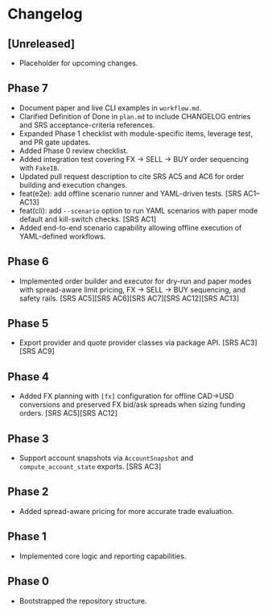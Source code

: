 # Changelog

## [Unreleased]
- Placeholder for upcoming changes.

## Phase 7
- Document paper and live CLI examples in `workflow.md`.
- Clarified Definition of Done in `plan.md` to include CHANGELOG entries and SRS acceptance-criteria references.
- Expanded Phase 1 checklist with module-specific items, leverage test, and PR gate updates.
- Added Phase 0 review checklist.
- Added integration test covering FX → SELL → BUY order sequencing with `FakeIB`.
- Updated pull request description to cite SRS AC5 and AC6 for order building and execution changes.
- feat(e2e): add offline scenario runner and YAML-driven tests. [SRS AC1–AC13]
- feat(cli): add `--scenario` option to run YAML scenarios with paper mode default and kill-switch checks. [SRS AC1]
- Added end-to-end scenario capability allowing offline execution of YAML-defined workflows.


## Phase 6
- Implemented order builder and executor for dry-run and paper modes with spread-aware limit pricing, FX → SELL → BUY sequencing, and safety rails. [SRS AC5][SRS AC6][SRS AC7][SRS AC12][SRS AC13]

## Phase 5
- Export provider and quote provider classes via package API. [SRS AC3][SRS AC9]

## Phase 4
- Added FX planning with `[fx]` configuration for offline CAD→USD conversions and preserved FX bid/ask spreads when sizing funding orders. [SRS AC5][SRS AC12]

## Phase 3
- Support account snapshots via `AccountSnapshot` and `compute_account_state` exports. [SRS AC3]

## Phase 2
- Added spread-aware pricing for more accurate trade evaluation.

## Phase 1
- Implemented core logic and reporting capabilities.

## Phase 0
- Bootstrapped the repository structure.

